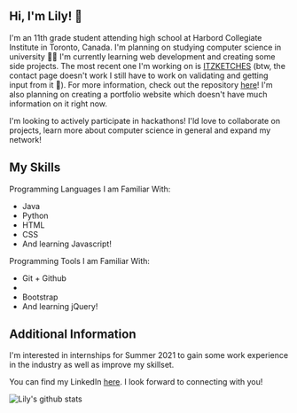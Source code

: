 <h2>Hi, I'm Lily! 👋</h2>

<p>I'm an 11th grade student attending high school at Harbord Collegiate Institute in Toronto, Canada. I'm planning on studying computer science in university 👩‍💻 I'm currently learning web development and creating some side projects. The most recent one I'm working on is <a href="https://lilyxmeng.github.io/itzketches/">ITZKETCHES</a> (btw, the contact page doesn't work I still have to work on validating and getting input from it 🥲). For more information, check out the repository <a href="https://github.com/LilyxMeng/itzketches">here</a>! I'm also planning on creating a portfolio website which doesn't have much information on it right now.</p>

<p>I'm looking to actively participate in hackathons! I'ld love to collaborate on projects, learn more about computer science in general and expand my network!</p>

<h2>My Skills</h2>

<p>Programming Languages I am Familiar With:</p>
<ul>
  <li>Java</li>
  <li>Python</li>
  <li>HTML</li>
  <li>CSS</li>
  <li>And learning Javascript!</li>
 </ul>
 
 <p>Programming Tools I am Familiar With:</p>
<ul>
  <li>Git + Github<li>
  <li>Bootstrap</li>
  <li>And learning jQuery!</li>
 </ul>
 
 <h2>Additional Information</h2>
  <p>I'm interested in internships for Summer 2021 to gain some work experience in the industry as well as improve my skillset.</p>
  <p>You can find my LinkedIn <a href="https://www.linkedin.com/in/lily-meng-5086231b6/">here</a>. I look forward to connecting with you!<p>
  
![Lily's github stats](https://github-readme-stats.vercel.app/api?username=LilyxMeng)

 

<!--
**LilyxMeng/LilyxMeng** is a ✨ _special_ ✨ repository because its `README.md` (this file) appears on your GitHub profile.

Here are some ideas to get you started:

- 🔭 I’m currently working on ...
- 🌱 I’m currently learning ...
- 👯 I’m looking to collaborate on ...
- 🤔 I’m looking for help with ...
- 💬 Ask me about ...
- 📫 How to reach me: ...
- 😄 Pronouns: ...
- ⚡ Fun fact: ...
-->

